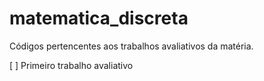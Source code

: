 # matematica_discreta
 Códigos pertencentes aos trabalhos avaliativos da matéria.

 [ ] Primeiro trabalho avaliativo
